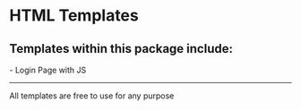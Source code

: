 <h1>HTML Templates</h1>

<h2> Templates within this package include:</h2>
- Login Page with JS


<hr>

All templates are free to use for any purpose
